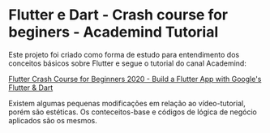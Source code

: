 # Flutter e Dart - Crash course for beginers - Academind Tutorial

Este projeto foi criado como forma de estudo para entendimento dos conceitos básicos sobre Flutter e segue o tutorial do canal Academind:

[Flutter Crash Course for Beginners 2020 - Build a Flutter App with Google's Flutter & Dart](https://www.youtube.com/watch?v=x0uinJvhNxI&ab_channel=Academind)

Existem algumas pequenas modificações em relação ao vídeo-tutorial, porém são estéticas. Os conteceitos-base e códigos de lógica de negócio aplicados são os mesmos.
